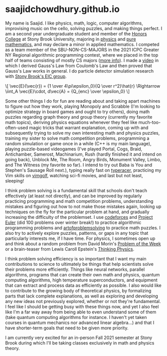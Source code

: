# saajidchowdhury.github.io

My name is Saajid. I like physics, math, logic, computer algorithms, improvising music on the cello, solving puzzles, and making things perfect. I am a second year undergraduate student and member of the [Honors College](https://www.stonybrook.edu/honors-college/) at Stony Brook University, majoring in [physics](http://www.physics.sunysb.edu/Physics/) and [pure mathematics](http://www.math.stonybrook.edu/), and may declare a minor in applied mathematics. I competed as a team member of the SBU-NON-CS-MAJORS in the 2021 ICPC Greater NY Regional algorithmic programming contest, where we placed in the top half of teams consisting of mostly CS majors ([more info](https://www3.cs.stonybrook.edu/~compprog/20210413.html)). I made a [video](https://www.youtube.com/watch?v=-i67cFjaJRg) in which I derived Gauss's Law from Coulomb's Law and then proved that Gauss's Law works in general. I do particle detector simulation research with [Stony Brook's EIC group](https://www.stonybrook.edu/cfns/). 
<script type="text/javascript"
        src="https://cdnjs.cloudflare.com/ajax/libs/mathjax/2.7.0/MathJax.js?config=TeX-AMS_CHTML"></script>
\\[ \vec{E}(\vec{r}) = {1 \over 4\pi\epsilon_0}{Q \over r^2}\hat{r} \Rightarrow \iint_A \vec{E}\cdot\, d\vec{A} = {Q_{enc} \over \epsilon_0} \\]

Some other things I do for fun are reading about and taking apart machines to figure out how they work, playing Monopoly and Scrabble (I'm looking to optimize strategy in board games and ought to try others), doing math puzzles regarding graph theory and group theory (currently my favorite math topics), deriving physics equations whenever they feel like much-too-often-used magic tricks that warrant explanation, coming up with and subsequently trying to solve my own interesting math and physics puzzles, training my sister to solve math competition problems, programming a random simulation or game once in a while (C++ is my main language), playing puzzle-based videogames (I've played Portal, Cogs, Braid, Antichamber, Samerost, Machinarium, Rush (hardly finished it and intend on going back), Unblock Me, The Room, Angry Birds, Monument Valley, Limbo, and The Witness (my favorite so far). I intend to try out Baba is You and Stephen's Sausage Roll next.), typing really fast on [typeracer](https://play.typeracer.com/), practicing my Vim skills on [vimgolf](https://www.vimgolf.com/), watching sci-fi movies, and last but not least, sleeping!

I think problem solving is a fundamental skill that schools don't teach effectively (at least not directly), and can be improved by regularly practicing programming and math competition problems, understanding mistakes and figuring out how to not make those mistakes again, looking up techniques on the fly for the particular problem at hand, and gradually increasing the difficulty of the problemset. I use [codeforces](https://codeforces.com/problemset?order=BY_SOLVED_DESC) and [Project Euler](https://projecteuler.net/) (did 100 problems over winter break!) to practice algorithmic programming problems and [artofproblemsolving](https://artofproblemsolving.com/wiki/index.php/AMC_12_Problems_and_Solutions) to practice math puzzles. I also try to actively explore puzzles, patterns, or gaps in any topic that particularly interests me, if I have time. For physics, I sometimes open up and think about a random problem from David Morin's [Problem of the Week](https://www.physics.harvard.edu/undergrad/problems) or a brain-teaser from Lewis Caroll Epstein's [Thinking Physics](https://www.goodreads.com/book/show/268266.Thinking_Physics).

I think problem solving efficiency is so important that I want my main contributions to science to ultimately be things that help scientists solve their problems more efficiently. Things like neural networks, parallel algorithms, programs that can create their own math and physics, quantum computing algorithms, high temperature superconductors, and equipment that can extract and process data as efficiently as possible. I also would like to contribute to the growing body of theoretical physics, by formalizing parts that lack complete explanations, as well as exploring and developing any new ideas not previously explored, whether or not they're fundamental. I feel like I should be getting busy with these things now, and yet I also feel like I'm a far way away from being able to even understand some of them (take quantum computing algorithms for instance. I haven't yet taken courses in quantum mechanics nor advanced linear algebra...) and that I have shorter-term goals that need to be given more priority. 

I am currently very excited for an in-person Fall 2021 semester at Stony Brook during which I'll be taking classes exclusively in math and physics theory.
